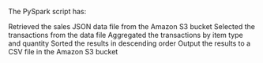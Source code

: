 The PySpark script has:

Retrieved the sales JSON data file from the Amazon S3 bucket
Selected the transactions from the data file
Aggregated the transactions by item type and quantity
Sorted the results in descending order
Output the results to a CSV file in the Amazon S3 bucket
